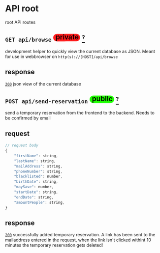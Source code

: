 # API root
root API routes
## `GET api/browse` ![img_private](https://github.com/Coenicorn/DeGroeneWeide/blob/main/backend/docgen/private.png?raw=true) [<sup>?</sup>](https://github.com/Coenicorn/DeGroeneWeide/blob/conformation-mail/backend/api/DOCS.md)
development helper to quickly view the current database as JSON. Meant for use in webbrowser on `http(s)://[HOST]/api/browse`
## response
[`200`](https://developer.mozilla.org/en-US/docs/Web/HTTP/Status) json view of the current database<br>
## `POST api/send-reservation` ![img_public](https://github.com/Coenicorn/DeGroeneWeide/blob/main/backend/docgen/public.png?raw=true) [<sup>?</sup>](https://github.com/Coenicorn/DeGroeneWeide/blob/conformation-mail/backend/api/DOCS.md)
send a temporary reservation from the frontend to the backend. Needs to be confirmed by email
## request
```javascript
// request body
{
	"firstName": string,
	"lastName": string,
	"mailAddress": string,
	"phoneNumber": string,
	"blacklisted": number,
	"birthDate": string,
	"maySave": number,
	"startDate": string,
	"endDate": string,
	"amountPeople": string,
}
```
## response
[`200`](https://developer.mozilla.org/en-US/docs/Web/HTTP/Status) successfully added temporary reservation. A link has been sent to the mailaddress entered in the request, when the link isn't clicked withint 10 minutes the temporary reservation gets deleted!<br>
